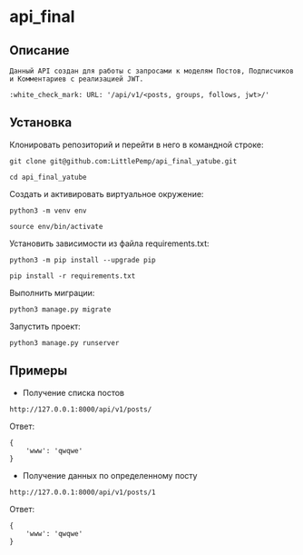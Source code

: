 # api_final

## Описание

```
Данный API создан для работы с запросами к моделям Постов, Подписчиков и Комментариев с реализацией JWT.

:white_check_mark: URL: '/api/v1/<posts, groups, follows, jwt>/'
```

## Установка

Клонировать репозиторий и перейти в него в командной строке:

```
git clone git@github.com:LittlePemp/api_final_yatube.git
```

```
cd api_final_yatube
```

Cоздать и активировать виртуальное окружение:

```
python3 -m venv env
```

```
source env/bin/activate
```

Установить зависимости из файла requirements.txt:

```
python3 -m pip install --upgrade pip
```

```
pip install -r requirements.txt
```

Выполнить миграции:

```
python3 manage.py migrate
```

Запустить проект:

```
python3 manage.py runserver
```
## Примеры

* Получение списка постов
```
http://127.0.0.1:8000/api/v1/posts/
```

Ответ:
```
{
	'www': 'qwqwe'
}
```

* Получение данных по определенному посту
```
http://127.0.0.1:8000/api/v1/posts/1
```

Ответ:
```
{
	'www': 'qwqwe'
}
```